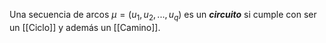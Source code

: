 Una secuencia de arcos $μ = (u_1,u_2,...,u_q)$ es un ***circuito*** si cumple con ser un [[Ciclo]] y además un [[Camino]].